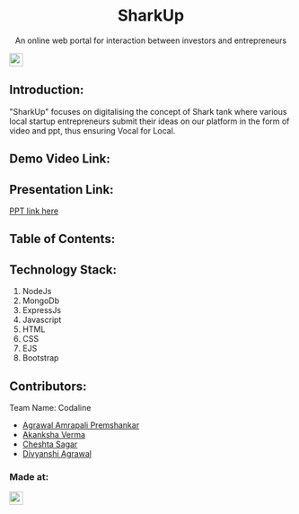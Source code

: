 
<h1 align="center">SharkUp</h1>
<p align="center">An online web portal for interaction between investors and entrepreneurs
</p>

<a href="https://hack36.com"> <img src="https://cutt.ly/BuiltAtHack36" height=24px> </a>


## Introduction:
  "SharkUp" focuses on digitalising the concept of Shark tank where various local startup entrepreneurs submit their ideas on our platform in the form of video and ppt, thus ensuring Vocal for Local.
  
## Demo Video Link:
<!--   <a href="https://youtu.be/dQw4w9WgXcQ">https://youtu.be/dQw4w9WgXcQ</a> -->
  
## Presentation Link:
  <a href="https://www.canva.com/design/DAE-u7BTbLk/eU8blaTrIlYbVdKp61iCcA/view?utm_content=DAE-u7BTbLk&utm_campaign=designshare&utm_medium=link2&utm_source=sharebutton"> PPT link here </a>
  
  
## Table of Contents:

## Technology Stack:
  1) NodeJs
  2) MongoDb
  3) ExpressJs
  4) Javascript
  5) HTML
  6) CSS
  7) EJS
  8) Bootstrap
  

## Contributors:

Team Name: Codaline

* [Agrawal Amrapali Premshankar](https://github.com/Agrawalamrapali)
* [Akanksha Verma](https://github.com/Akanksha3454Verma)
* [Cheshta Sagar](https://github.com/CheshtaSagar)
* [Divyanshi Agrawal](https://github.com/Divyanshi070700)


### Made at:
<a href="https://hack36.com"> <img src="https://cutt.ly/BuiltAtHack36" height=24px> </a>

